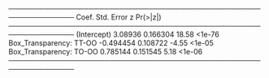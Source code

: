 ───────────────────────────────────────────────────────────────
                             Coef.  Std. Error      z  Pr(>|z|)
───────────────────────────────────────────────────────────────
(Intercept)               3.08936     0.166304  18.58    <1e-76
Box_Transparency: TT-OO  -0.494454    0.108722  -4.55    <1e-05
Box_Transparency: TO-OO   0.785144    0.151545   5.18    <1e-06
───────────────────────────────────────────────────────────────
